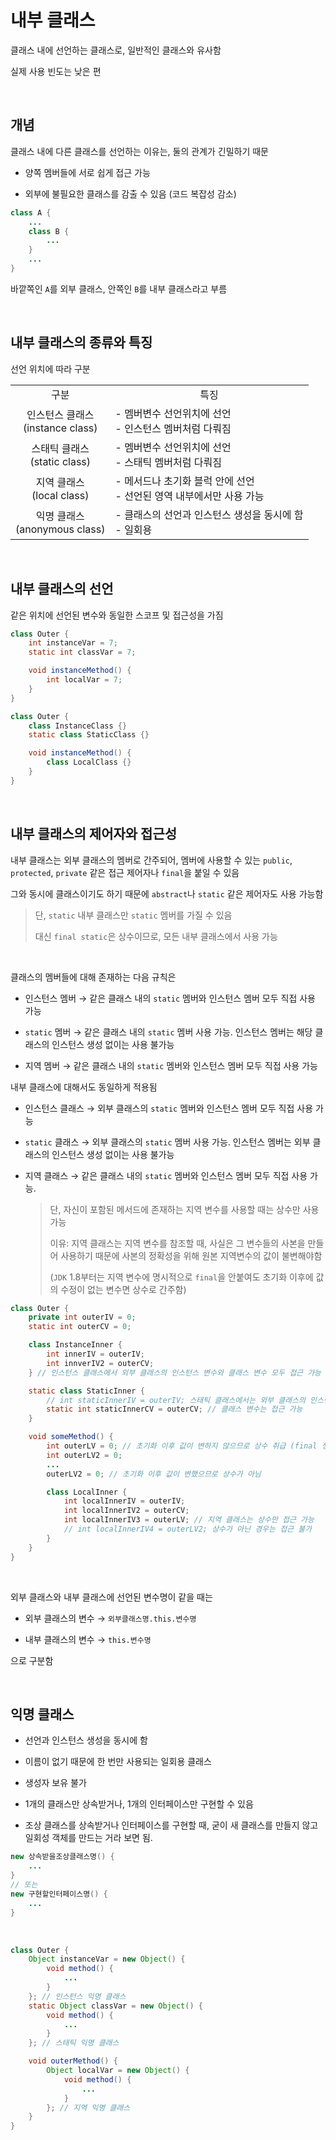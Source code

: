# 내부 클래스

클래스 내에 선언하는 클래스로, 일반적인 클래스와 유사함

실제 사용 빈도는 낮은 편

&nbsp;

## 개념

클래스 내에 다른 클래스를 선언하는 이유는, 둘의 관계가 긴밀하기 때문

- 양쪽 멤버들에 서로 쉽게 접근 가능

- 외부에 불필요한 클래스를 감출 수 있음 (코드 복잡성 감소)

```java
class A {
    ...
    class B {
        ...
    }
    ...
}
```

바깥쪽인 `A`를 외부 클래스, 안쪽인 `B`를 내부 클래스라고 부름

&nbsp;

## 내부 클래스의 종류와 특징

선언 위치에 따라 구분

<table>
    <tr>
        <td><center>구분</center></td>
        <td><center>특징</center></td>
    </tr>
    <tr>
        <td><center>인스턴스 클래스<br/>(instance class)</center></td>
        <td>- 멤버변수 선언위치에 선언<br/>- 인스턴스 멤버처럼 다뤄짐</td>
    </tr>
    <tr>
        <td><center>스태틱 클래스<br/>(static class)</center></td>
        <td>- 멤버변수 선언위치에 선언<br/>- 스태틱 멤버처럼 다뤄짐</td>
    </tr>
    <tr>
        <td><center>지역 클래스<br/>(local class)</center></td>
        <td>- 메서드나 초기화 블럭 안에 선언<br/>- 선언된 영역 내부에서만 사용 가능</td>
    </tr>
    <tr>
        <td><center>익명 클래스<br/>(anonymous class)</center></td>
        <td>- 클래스의 선언과 인스턴스 생성을 동시에 함<br/>- 일회용</td>
    </tr>
</table>

&nbsp;

## 내부 클래스의 선언

같은 위치에 선언된 변수와 동일한 스코프 및 접근성을 가짐

```java
class Outer {
    int instanceVar = 7;
    static int classVar = 7;

    void instanceMethod() {
        int localVar = 7;
    }
}
```

```java
class Outer {
    class InstanceClass {}
    static class StaticClass {}

    void instanceMethod() {
        class LocalClass {}
    }
}
```

&nbsp;

## 내부 클래스의 제어자와 접근성

내부 클래스는 외부 클래스의 멤버로 간주되어, 멤버에 사용할 수 있는 `public`, `protected`, `private` 같은 접근 제어자나 `final`을 붙일 수 있음

그와 동시에 클래스이기도 하기 때문에 `abstract`나 `static` 같은 제어자도 사용 가능함

> 단, `static` 내부 클래스만 `static` 멤버를 가질 수 있음
>
> 대신 `final static`은 상수이므로, 모든 내부 클래스에서 사용 가능

&nbsp;

클래스의 멤버들에 대해 존재하는 다음 규칙은

- 인스턴스 멤버 &#8594; 같은 클래스 내의 `static` 멤버와 인스턴스 멤버 모두 직접 사용 가능

- `static` 멤버 &#8594; 같은 클래스 내의 `static` 멤버 사용 가능. 인스턴스 멤버는 해당 클래스의 인스턴스 생성 없이는 사용 불가능

- 지역 멤버 &#8594; 같은 클래스 내의 `static` 멤버와 인스턴스 멤버 모두 직접 사용 가능

내부 클래스에 대해서도 동일하게 적용됨

- 인스턴스 클래스 &#8594; 외부 클래스의 `static` 멤버와 인스턴스 멤버 모두 직접 사용 가능

- `static` 클래스 &#8594; 외부 클래스의 `static` 멤버 사용 가능. 인스턴스 멤버는 외부 클래스의 인스턴스 생성 없이는 사용 불가능

- 지역 클래스 &#8594; 같은 클래스 내의 `static` 멤버와 인스턴스 멤버 모두 직접 사용 가능.

  > 단, 자신이 포함된 메서드에 존재하는 지역 변수를 사용할 때는 상수만 사용 가능
  >
  > 이유: 지역 클래스는 지역 변수를 참조할 때, 사실은 그 변수들의 사본을 만들어 사용하기 때문에 사본의 정확성을 위해 원본 지역변수의 값이 불변해야함
  >
  > (`JDK` 1.8부터는 지역 변수에 명시적으로 `final`을 안붙여도 초기화 이후에 값의 수정이 없는 변수면 상수로 간주함)

```java
class Outer {
    private int outerIV = 0;
    static int outerCV = 0;

    class InstanceInner {
        int innerIV = outerIV;
        int innverIV2 = outerCV;
    } // 인스턴스 클래스에서 외부 클래스의 인스턴스 변수와 클래스 변수 모두 접근 가능

    static class StaticInner {
        // int staticInnerIV = outerIV; 스태틱 클래스에서는 외부 클래스의 인스턴스 변수 접근 불가
        static int staticInnerCV = outerCV; // 클래스 변수는 접근 가능
    }

    void someMethod() {
        int outerLV = 0; // 초기화 이후 값이 변하지 않으므로 상수 취급 (final 생략 가능)
        int outerLV2 = 0;
        ...
        outerLV2 = 0; // 초기화 이후 값이 변했으므로 상수가 아님

        class LocalInner {
            int localInnerIV = outerIV;
            int localInnerIV2 = outerCV;
            int localInnerIV3 = outerLV; // 지역 클래스는 상수만 접근 가능
            // int localInnerIV4 = outerLV2; 상수가 아닌 경우는 접근 불가
        }
    }
}
```

&nbsp;

외부 클래스와 내부 클래스에 선언된 변수명이 같을 때는

- 외부 클래스의 변수 &#8594; `외부클래스명.this.변수명`

- 내부 클래스의 변수 &#8594; `this.변수명`

으로 구분함

&nbsp;

## 익명 클래스

- 선언과 인스턴스 생성을 동시에 함

- 이름이 없기 때문에 한 번만 사용되는 일회용 클래스

- 생성자 보유 불가

- 1개의 클래스만 상속받거나, 1개의 인터페이스만 구현할 수 있음

- 조상 클래스를 상속받거나 인터페이스를 구현할 때, 굳이 새 클래스를 만들지 않고 일회성 객체를 만드는 거라 보면 됨.

```java
new 상속받을조상클래스명() {
    ...
}
// 또는
new 구현할인터페이스명() {
    ...
}
```

&nbsp;

```java
class Outer {
    Object instanceVar = new Object() {
        void method() {
            ...
        }
    }; // 인스턴스 익명 클래스
    static Object classVar = new Object() {
        void method() {
            ...
        }
    }; // 스태틱 익명 클래스

    void outerMethod() {
        Object localVar = new Object() {
            void method() {
                ...
            }
        }; // 지역 익명 클래스
    }
}
```
